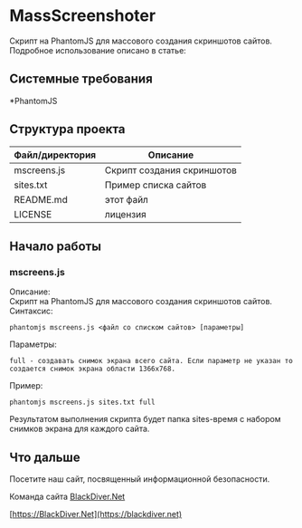# MassScreenshoter
Скрипт на PhantomJS для массового создания скриншотов сайтов.
Подробное использование описано в статье:

## Системные требования
*PhantomJS

## Структура проекта

| Файл/директория | Описание |
| ---------------| -------- |
| mscreens.js | Скрипт создания скриншотов |
| sites.txt | Пример списка сайтов |
| README.md | этот файл |
| LICENSE | лицензия |

## Начало работы
### mscreens.js
Описание:  
Скрипт на PhantomJS для массового создания скриншотов сайтов.
Синтаксис:
```
phantomjs mscreens.js <файл со списком сайтов> [параметры]
```
Параметры:
```
full - создавать снимок экрана всего сайта. Если параметр не указан то создается снимок экрана области 1366x768.
```
Пример:
```
phantomjs mscreens.js sites.txt full
```
Результатом выполнения скрипта будет папка sites-время с набором снимков экрана для каждого сайта. 

## Что дальше

Посетите наш сайт, посвященный информационной безопасности.

Команда сайта [BlackDiver.Net](https://blackdiver.net)

[https://BlackDiver.Net](https://blackdiver.net)
